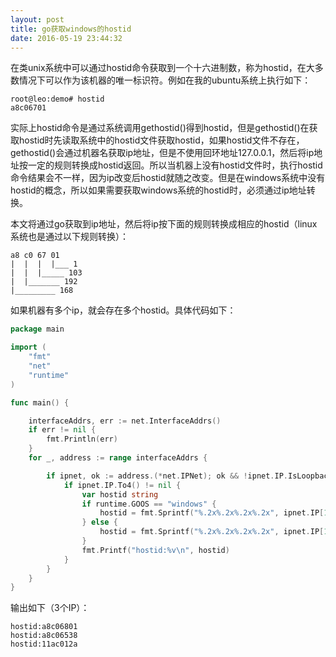 ```yaml
---
layout: post
title: go获取windows的hostid
date: 2016-05-19 23:44:32
---
```


在类unix系统中可以通过hostid命令获取到一个十六进制数，称为hostid，在大多数情况下可以作为该机器的唯一标识符。例如在我的ubuntu系统上执行如下：

    root@leo:demo# hostid
    a8c06701

实际上hostid命令是通过系统调用gethostid()得到hostid，但是gethostid()在获取hostid时先读取系统中的hostid文件获取hostid，如果hostid文件不存在，gethostid()会通过机器名获取ip地址，但是不使用回环地址127.0.0.1，然后将ip地址按一定的规则转换成hostid返回。所以当机器上没有hostid文件时，执行hostid命令结果会不一样，因为ip改变后hostid就随之改变。但是在windows系统中没有hostid的概念，所以如果需要获取windows系统的hostid时，必须通过ip地址转换。

本文将通过go获取到ip地址，然后将ip按下面的规则转换成相应的hostid（linux系统也是通过以下规则转换）：

    a8 c0 67 01
    |  |  |  |___ 1
    |  |  |_____ 103
    |  |_______ 192
    |_________ 168

 如果机器有多个ip，就会存在多个hostid。具体代码如下：

```go
package main

import (
    "fmt"
    "net"
    "runtime"
)

func main() {

    interfaceAddrs, err := net.InterfaceAddrs()
    if err != nil {
        fmt.Println(err)
    }
    for _, address := range interfaceAddrs {

        if ipnet, ok := address.(*net.IPNet); ok && !ipnet.IP.IsLoopback() {
            if ipnet.IP.To4() != nil {
                var hostid string
                if runtime.GOOS == "windows" {
                    hostid = fmt.Sprintf("%.2x%.2x%.2x%.2x", ipnet.IP[1], ipnet.IP[0], ipnet.IP[3], ipnet.IP[2])
                } else {
                    hostid = fmt.Sprintf("%.2x%.2x%.2x%.2x", ipnet.IP[13], ipnet.IP[12], ipnet.IP[15], ipnet.IP[14])
                }
                fmt.Printf("hostid:%v\n", hostid)
            }
        }
    }
}
```

输出如下（3个IP）：

    hostid:a8c06801
    hostid:a8c06538
    hostid:11ac012a
